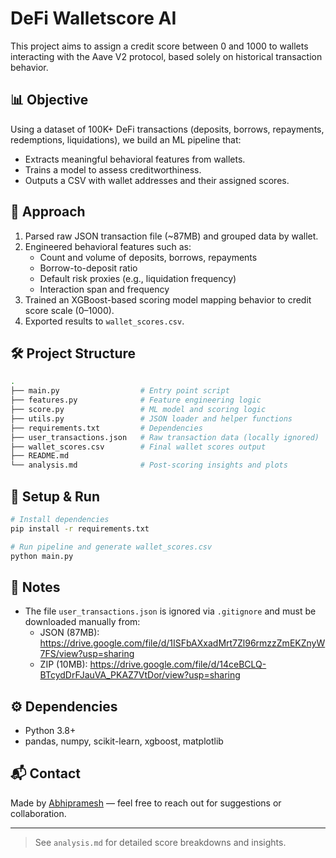 # DeFi Walletscore AI

This project aims to assign a credit score between 0 and 1000 to wallets interacting with the Aave V2 protocol, based solely on historical transaction behavior.

## 📊 Objective
Using a dataset of 100K+ DeFi transactions (deposits, borrows, repayments, redemptions, liquidations), we build an ML pipeline that:
- Extracts meaningful behavioral features from wallets.
- Trains a model to assess creditworthiness.
- Outputs a CSV with wallet addresses and their assigned scores.

## 🧠 Approach
1. Parsed raw JSON transaction file (~87MB) and grouped data by wallet.
2. Engineered behavioral features such as:
   - Count and volume of deposits, borrows, repayments
   - Borrow-to-deposit ratio
   - Default risk proxies (e.g., liquidation frequency)
   - Interaction span and frequency
3. Trained an XGBoost-based scoring model mapping behavior to credit score scale (0–1000).
4. Exported results to `wallet_scores.csv`.

## 🛠️ Project Structure
```bash
.
├── main.py                  # Entry point script
├── features.py              # Feature engineering logic
├── score.py                 # ML model and scoring logic
├── utils.py                 # JSON loader and helper functions
├── requirements.txt         # Dependencies
├── user_transactions.json   # Raw transaction data (locally ignored)
├── wallet_scores.csv        # Final wallet scores output
├── README.md
└── analysis.md              # Post-scoring insights and plots
```

## 🔧 Setup & Run
```bash
# Install dependencies
pip install -r requirements.txt

# Run pipeline and generate wallet_scores.csv
python main.py
```

## 📌 Notes
- The file `user_transactions.json` is ignored via `.gitignore` and must be downloaded manually from:
  - JSON (87MB): https://drive.google.com/file/d/1ISFbAXxadMrt7Zl96rmzzZmEKZnyW7FS/view?usp=sharing
  - ZIP (10MB): https://drive.google.com/file/d/14ceBCLQ-BTcydDrFJauVA_PKAZ7VtDor/view?usp=sharing

## ⚙️ Dependencies
- Python 3.8+
- pandas, numpy, scikit-learn, xgboost, matplotlib

## 📬 Contact
Made by [Abhipramesh](https://github.com/Abhipramesh) — feel free to reach out for suggestions or collaboration.

---

> See `analysis.md` for detailed score breakdowns and insights.
